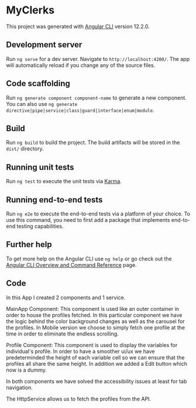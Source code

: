 # MyClerks

This project was generated with [Angular CLI](https://github.com/angular/angular-cli) version 12.2.0.

## Development server

Run `ng serve` for a dev server. Navigate to `http://localhost:4200/`. The app will automatically reload if you change any of the source files.

## Code scaffolding

Run `ng generate component component-name` to generate a new component. You can also use `ng generate directive|pipe|service|class|guard|interface|enum|module`.

## Build

Run `ng build` to build the project. The build artifacts will be stored in the `dist/` directory.

## Running unit tests

Run `ng test` to execute the unit tests via [Karma](https://karma-runner.github.io).

## Running end-to-end tests

Run `ng e2e` to execute the end-to-end tests via a platform of your choice. To use this command, you need to first add a package that implements end-to-end testing capabilities.

## Further help

To get more help on the Angular CLI use `ng help` or go check out the [Angular CLI Overview and Command Reference](https://angular.io/cli) page.

## Code 

In this App I created 2 components and 1 service.

MainApp Component: This component is used like an outer container in order to house the profiles fetched. In this particular component we have the logic behind the color background changes as well as the carousel for the profiles. In Mobile version we choose to simply fetch one profile at the time in order to eliminate the endless scrolling.

Profile Component: This component is used to display the variables for individual's profile. In order to have a smoother ui/ux we have predeterminded the height of each variable cell so we can ensure that the profiles all share the same height. In addition we added a Edit button which now is a dummy. 

In both components we have solved the accessibility issues at least for tab navigation.

The HttpService allows us to fetch the profiles from the API.
